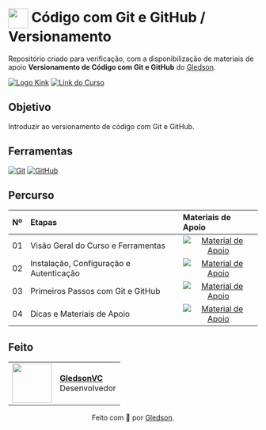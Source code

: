 <h1>
    <a href="https://github.com/GledsonVC">
     <img align="center" width="40px" src="https://avatars.githubusercontent.com/u/92181710?v=4"></a>
    <span> Código com Git e GitHub / Versionamento</span>
</h1>

Repositório criado para verificação, com a disponibilização de materiais de apoio **Versionamento de Código com Git e GitHub** do [Gledson](https://github.com/GledsonVC).

[![Logo Kink](https://img.shields.io/badge/▶-000?style=for-the-badge&logo=movie&logoColor=E94D5F)](https://github.com/GledsonVC/pessoal/tree/main/git-github) 
[![Link do Curso](https://img.shields.io/badge/Acesse%20o%20Curso%20na%20Plataforma-E94D5F?style=for-the-badge)](https://github.com/GledsonVC/pessoal/tree/main/git-github) 

## Objetivo
Introduzir ao versionamento de código com Git e GitHub.

## Ferramentas
[![Git](https://img.shields.io/badge/Git-000?style=for-the-badge&logo=git&logoColor=E94D5F)](https://git-scm.com/doc) 
[![GitHub](https://img.shields.io/badge/GitHub-000?style=for-the-badge&logo=github&logoColor=30A3DC)](https://docs.github.com/)
<br>

## Percurso
<table>
  <thead>
    <tr align="left">
      <th>Nº</th>
      <th>Etapas</th>
      <th>Materiais de Apoio</th>
    </tr>
  </thead>
  <tbody align="left">
    <tr>
      <td>01</td>
      <td>Visão Geral do Curso e Ferramentas</td>
      <td align="center">
        <a href="https://github.com/GledsonVC/pessoal/blob/main/git-github/materiais-de-apoio/01-visao-geral-do-curso-e-ferramentas.md">
           <img align="center" alt="Material de Apoio" src="https://img.shields.io/badge/Ver%20Material-30A3DC?style=for-the-badge">
        </a>
      </td>
    </tr>
    <tr>
      <td>02</td>
      <td>Instalação, Configuração e Autenticação</td>
      <td align="center">
        <a href="https://github.com/GledsonVC/pessoal/blob/main/git-github/materiais-de-apoio/02-instalacao-configuracao-e-autenticacao.md">
           <img align="center" alt="Material de Apoio" src="https://img.shields.io/badge/Ver%20Material-E94D5F?style=for-the-badge">
        </a>
      </td>
    </tr>
    <tr>
      <td>03</td>
      <td>Primeiros Passos com Git e GitHub</td>
      <td align="center">
        <a href="https://github.com/GledsonVC/pessoal/blob/main/git-github/materiais-de-apoio/03-primeiros-passos-com-git-e-github.md">
           <img align="center" alt="Material de Apoio" src="https://img.shields.io/badge/Ver%20Material-30A3DC?style=for-the-badge">
        </a>
      </td>    
    </tr>
    <tr>
      <td>04</td>
      <td>Dicas e Materiais de Apoio</td>
      <td align="center">
        <a href="https://github.com/GledsonVC/pessoal/blob/main/git-github/materiais-de-apoio/04-dicas-e-materiais-de-apoio.md">
           <img align="center" alt="Material de Apoio" src="https://img.shields.io/badge/Ver%20Material-E94D5F?style=for-the-badge">
        </a>
      </td>    
    </tr>
  </tbody>
  <tfoot></tfoot>
</table>

## Feito
<table>
  <tr>
    <td>
      <img width="80px" align="center" src="https://avatars.githubusercontent.com/u/92181710?v=4"/>
    </td>
    <td align="left">
      <a href="https://github.com/elidianaandrade">
        <span><b>GledsonVC</b></span>
      </a>
      <br>
      <span>Desenvolvedor</span>
    </td>
  </tr>
</table>


<div align="center">Feito com 💙 por <a href="https://github.com/GledsonVC">Gledson</a>.</div>
